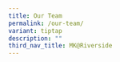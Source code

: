 ```yaml
---
title: Our Team
permalink: /our-team/
variant: tiptap
description: ""
third_nav_title: MK@Riverside
---
```

<p></p>